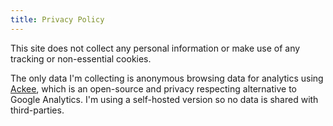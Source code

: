```yaml
---
title: Privacy Policy
---
```


This site does not collect any personal information or make use of any tracking or non-essential cookies.

The only data I'm collecting is anonymous browsing data for analytics using [Ackee](https://github.com/electerious/Ackee), which is an open-source and privacy respecting alternative to Google Analytics.
I'm using a self-hosted version so no data is shared with third-parties.